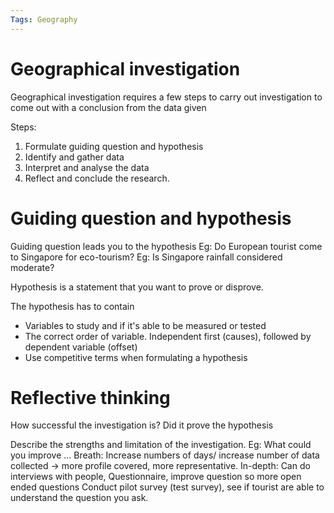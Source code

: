 ```yaml
---
Tags: Geography
---
```

# Geographical investigation
Geographical investigation requires a few steps to carry out investigation to come out with a conclusion from the data given

Steps:
1. Formulate guiding question and hypothesis
2. Identify and gather data
3. Interpret and analyse the data
4. Reflect and conclude the research.

# Guiding question and hypothesis
Guiding question leads you to the hypothesis
Eg: Do European tourist come to Singapore for eco-tourism?
Eg: Is Singapore rainfall considered moderate?

Hypothesis is a statement that you want to prove or disprove.

The hypothesis has to contain 
- Variables to study and if it's able to be measured or tested
- The correct order of variable. Independent first (causes), followed by dependent variable (offset)
- Use competitive terms when formulating a hypothesis

# Reflective thinking
How successful the investigation is? Did it prove the hypothesis

Describe the strengths and limitation of the investigation.
Eg: What could you improve ...
	Breath: Increase numbers of days/ increase number of data collected -> more profile covered, more representative.
	In-depth: Can do interviews with people,
	Questionnaire, improve question so more open ended questions
	Conduct pilot survey (test survey), see if tourist are able to understand the question you ask.
